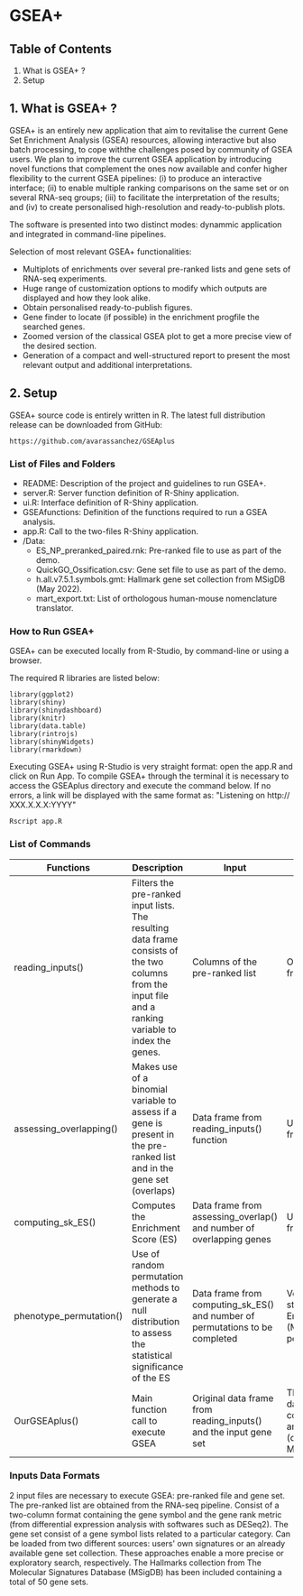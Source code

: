 # GSEA+

## Table of Contents
1. What is GSEA+ ?
2. Setup

## 1. What is GSEA+ ? 
GSEA+ is an entirely new application that aim to revitalise the current Gene Set Enrichment Analysis (GSEA) resources, allowing interactive but also batch processing, to cope withthe challenges posed by community of GSEA users. We plan to improve the current GSEA application by introducing novel functions that complement the ones now available and confer higher flexibility to the current GSEA pipelines: (i) to produce an interactive interface; (ii) to enable multiple ranking comparisons on the same set or on several RNA-seq groups; (iii) to facilitate the interpretation of the results; and (iv) to create personalised high-resolution and ready-to-publish plots.

The software is presented into two distinct modes: dynammic application and integrated in command-line pipelines.

Selection of most relevant GSEA+ functionalities:
* Multiplots of enrichments over several pre-ranked lists and gene sets of RNA-seq experiments.
* Huge range of customization options to modify which outputs are displayed and how they look alike.
* Obtain personalised ready-to-publish figures.
* Gene finder to locate (if possible) in the enrichment progfile the searched genes.
* Zoomed version of the classical GSEA plot to get a more precise view of the desired section.
* Generation of a compact and well-structured report to present the most relevant output and additional interpretations.

## 2. Setup

GSEA+ source code is entirely written in R. The latest full distribution release can be downloaded from GitHub:
```
https://github.com/avarassanchez/GSEAplus
```
### List of Files and Folders
* README: Description of the project and guidelines to run GSEA+.
* server.R: Server function definition of R-Shiny application.
* ui.R: Interface definition of R-Shiny application.
* GSEAfunctions: Definition of the functions required to run a GSEA analysis. 
* app.R: Call to the two-files R-Shiny application.
* /Data:
  * ES_NP_preranked_paired.rnk: Pre-ranked file to use as part of the demo.
  * QuickGO_Ossification.csv: Gene set file to use as part of the demo.
  * h.all.v7.5.1.symbols.gmt: Hallmark gene set collection from MSigDB (May 2022).
  * mart_export.txt: List of orthologous human-mouse nomenclature translator.

### How to Run GSEA+ 
GSEA+ can be executed locally from R-Studio, by command-line or using a browser.

The required R libraries are listed below:
```
library(ggplot2)
library(shiny) 
library(shinydashboard)
library(knitr) 
library(data.table)
library(rintrojs) 
library(shinyWidgets)
library(rmarkdown) 
```
Executing GSEA+ using R-Studio is very straight format: open the app.R and click on Run App. To compile GSEA+ through the terminal it is necessary to access the GSEAplus directory and execute the command below. If no errors, a link will be displayed with the same format as: "Listening on http:// XXX.X.X.X:YYYY"
```
Rscript app.R
```

### List of Commands
| Functions | Description | Input | Output | 
| --------- | ----------- | ----- | ------ |
| reading_inputs() | Filters the pre-ranked input lists. The resulting data frame consists of the two columns from the input file and a ranking variable to index the genes. | Columns of the pre-ranked list | Ordered data frame |
| assessing_overlapping() | Makes use of a binomial variable to assess if a gene is present in the pre-ranked list and in the gene set (overlaps) | Data frame from reading_inputs() function | Updated data frame |
| computing_sk_ES() | Computes the Enrichment Score (ES) | Data frame from assessing_overlap() and number of overlapping genes | Updated data frame |
| phenotype_permutation() | Use of random permutation methods to generate a null distribution to assess the statistical significance of the ES | Data frame from computing_sk_ES() and number of permutations to be completed | Vector with the stored Maximum Enrichment Scores (MES) of each permutation |
| OurGSEAplus() | Main function call to execute GSEA | Original data frame from reading_inputs() and the input gene set | The final updated data frame from computing_sk_ES() and the MES rank (order) and the MES value (score) |


### Inputs Data Formats
2 input files are necessary to execute GSEA: pre-ranked file and gene set. The pre-ranked list are obtained from the RNA-seq pipeline. Consist of a two-column format containing the gene symbol and the gene rank metric (from differential expression analysis with softwares such as DESeq2). The gene set consist of a gene symbol lists related to a particular category. Can be loaded from two different sources: users' own signatures or an already available gene set collection. These approaches enable a more precise or exploratory search, respectively. The Hallmarks collection from The Molecular Signatures Database (MSigDB) has been included containing a total of 50 gene sets. 
